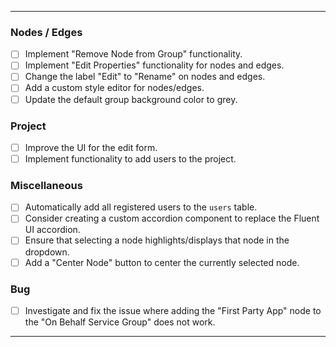---

### Nodes / Edges

* [ ] Implement "Remove Node from Group" functionality.
* [ ] Implement "Edit Properties" functionality for nodes and edges.
* [ ] Change the label "Edit" to "Rename" on nodes and edges.
* [ ] Add a custom style editor for nodes/edges.
* [ ] Update the default group background color to grey.

### Project

* [ ] Improve the UI for the edit form.
* [ ] Implement functionality to add users to the project.

### Miscellaneous

* [ ] Automatically add all registered users to the `users` table.
* [ ] Consider creating a custom accordion component to replace the Fluent UI accordion.
* [ ] Ensure that selecting a node highlights/displays that node in the dropdown.
* [ ] Add a "Center Node" button to center the currently selected node.

### Bug

* [ ] Investigate and fix the issue where adding the "First Party App" node to the "On Behalf Service Group" does not work.

---